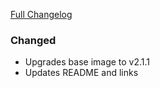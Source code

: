 [Full Changelog][changelog]

### Changed

- Upgrades base image to v2.1.1
- Updates README and links

[changelog]: https://github.com/hassio-addons/addon-lovelace-migration/compare/v0.1.1...v0.2.0
